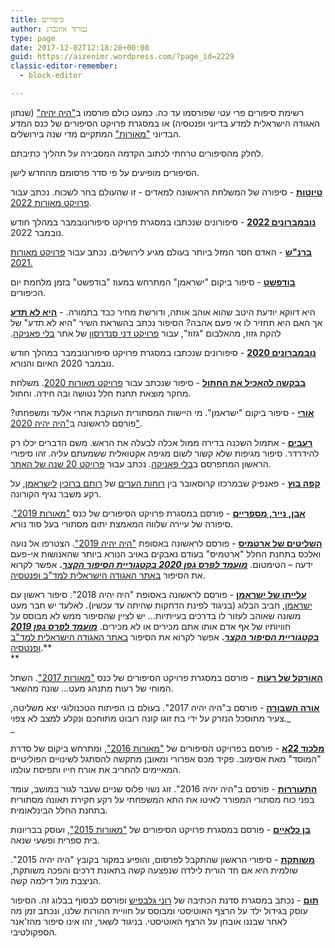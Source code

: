 ```yaml
---
title: סיפורים
author: נמרוד איזנברג
type: page
date: 2017-12-02T12:18:28+00:00
guid: https://aizenimr.wordpress.com/?page_id=2229
classic-editor-remember:
  - block-editor

---
```

רשימת סיפורים פרי עטי שפורסמו עד כה. כמעט כולם פורסמו ב["היה יהיה"][1] (שנתון האגודה הישראלית למדע בדיוני ופנטסיה) או במסגרת פרויקט הסיפורים של כנס המדע הבדיוני ["מאורות"][2] המתקיים מדי שנה בירושלים.

לחלק מהסיפורים טרחתי לכתוב הקדמה המסבירה על תהליך כתיבתם.

הסיפורים מופיעים על פי סדר פרסומם מהחדש לישן.

[**טיוטות**][3] - סיפורה של המשלחת הראשונה למאדים - זו שהעולם בחר לשכוח. נכתב עבור [פרויקט מאורות 2022][4].

[**נובמברונים 2022**][5] - סיפורונים שנכתבו במסגרת פרויקט סיפורונובמבר במהלך חודש נובמבר 2022.

[**ברנ"ש**][6] - האדם חסר המזל ביותר בעולם מגיע לירושלים. נכתב עבור [פרויקט מאורות 2021.][7]

[**בודפשט**][8] - סיפור ביקום "ישראמן" המתרחש במעוז "בודפשט" בזמן מלחמת יום הכיפורים.

[**היא לא תדע**][9] - <span class="d2edcug0 hpfvmrgz qv66sw1b c1et5uql b0tq1wua a8c37x1j keod5gw0 nxhoafnm aigsh9s9 d9wwppkn fe6kdd0r mau55g9w c8b282yb hrzyx87i jq4qci2q a3bd9o3v b1v8xokw oo9gr5id hzawbc8m" dir="auto">היא דווקא יודעת היטב שהוא אוהב אותה, ודורשת מחיר כבד בתמורה. אך האם היא תחזיר לו אי פעם אהבה? הסיפור נכתב בהשראת השיר "היא לא תדע" של להקת גזוז, מהאלבום "גזוז", עבור <a href="http://www.blipanika.co.il/?cat=31">פרויקט דני סנדרסון</a> של אתר <a href="http://www.blipanika.co.il/">בלי פאניקה</a>.</span>

[**נובמברונים 2020**][10] - סיפורונים שנכתבו במסגרת פרויקט סיפורונובמבר במהלך חודש נובמבר 2020 האיום והנורא.

[**בבקשה להאכיל את החתול**][11] - סיפור שנכתב עבור [פרויקט מאורות 2020][12]. משלחת מחקר מוצאת תחנת חלל נטושה ובה חידה. וחתול.

[**אורי**][13] - סיפור ביקום "ישראמן". מי היישות המסתורית העוקבת אחרי אלעד ומשפחתו? פורסם לראשונה ב["היה יהיה 2020"][14].

[**רעבים**][15] - אתמול השכנה בדירה ממול אכלה לבעלה את הראש. משם הדברים יכלו רק להידרדר. סיפור מגיפות שלא קשור לשום מגיפה אקטואלית ששמעתם עליה. זהו סיפורי הראשון המתפרסם ב[בלי פאניקה][16]. נכתב עבור [פרויקט 20 שנה של האתר][17].

[**קפה בוץ**][18] - פאנפיק שבמרכזו קרוסאובר בין [רוחות הערים][19] של [רותם ברוכין][20] [לישראמן][21], על רקע משבר נגיף הקורונה.

**[אבן, נייר, מספריים][22]** - פורסם במסגרת פרויקט הסיפורים של כנס ["מאורות 2019"][23]. סיפורה של עיירה שלווה המאמצת יתום מסתורי בעל סוד נורא.

[**השליטים של ארטמיס**][24] - פורסם לראשונה באסופת ["היה יהיה 2019"][25]. הצטרפו אל נועה ואלכס בתחנת החלל "ארטמיס" בעודם נאבקים באויב הנורא ביותר שהאנושות אי-פעם ידעה – הטימטום. **[_מועמד לפרס גפן 2020 בקטגוריית הסיפור הקצר_][26].** אפשר לקרוא את הסיפור [באתר האגודה הישראלית למד"ב ופנטסיה][27].

**[עלייתו של ישראמן][28]** - פורסם לראשונה באסופת "היה יהיה 2018". סיפור ראשון עם [ישראמן][29], חביב הבלוג (בניגוד לפינת הדחקות שהיתה עד עכשיו). לאלעד יש חבר מעט משונה שאוהב לעזור לו בדרכים בעייתיות... יש לציין שהסיפור ממש לא מבוסס על חוויותיו של אף אדם אותו אתם מכירים או לא מכירים. **[_מועמד לפרס גפן 2019 בקטגוריית הסיפור הקצר_][30].** אפשר לקרוא את הסיפור [באתר האגודה הישראלית למד"ב ופנטסיה][31].**  
** 

[**האורקל של רעות**][32] - פורסם במסגרת פרויקט הסיפורים של כנס ["מאורות 2017"][33]. השתל המוחי של רעות מתנהג מעט... שונה מהשאר.

[**אורה השבורה**][34] - פורסם ב"היה יהיה 2017". בעולם בו הפיתוח הטכנולוגי יצא משליטה, צעיר מתוסכל הנזרק על ידי בת זוגו קונה רובוט מתוחכם ונקלע למצב לא צפוי._  
_ 

**[מלכוד 22א][35]** - פורסם בפרויקט הסיפורים של ["מאורות 2016"][36], ומתרחש ביקום של סדרת "המוסד" מאת אסימוב. פקיד מכס אפרורי ומאובן מתקשה להסתגל לשינויים הפוליטיים המאיימים להחריב את אורח חייו ותפיסת עולמו.

**[התעוררות][37]** - פורסם ב"היה יהיה 2016". זוג נשוי פלוס שניים שעבר לגור במושב, עומד בפני כוח מסתורי המפורר לאיטו את התא המשפחתי על רקע חקירת תאונה מסתורית בתחנת החלל הבינלאומית.

**[בן כלאיים][38]** - פורסם במסגרת פרויקט הסיפורים של ["מאורות 2015"][39], ועוסק בבריונות בית ספרית ופשעי שנאה.

**[משותקת][40]** - סיפורי הראשון שהתקבל לפרסום, והופיע במקור בקובץ "היה יהיה 2015". שולמית היא אם חד הורית לילדה שנפצעה קשה בתאונת דרכים והפכה משותקת, הניצבת מול דילמה קשה.

**[תום][41]** - נכתב במסגרת סדנת הכתיבה של [רוני גלבפיש][42] ופורסם לבסוף בבלוג זה. הסיפור עוסק בגידול ילד על הרצף האוטיסטי ומבוסס על חוויית ההורות שלנו, ונכתב זמן מה לאחר שבננו אובחן על הרצף האוטיסטי. בניגוד לשאר, זהו אינו סיפור מהז'אנר הספקולטיבי.

 [1]: http://annual.sf-f.org.il
 [2]: https://meorot.sf-f.org.il
 [3]: https://meorot.sf-f.org.il/2022/stories_project/nimrod/
 [4]: https://meorot.sf-f.org.il/2022/stories/
 [5]: /2022/11/30/%d7%a0%d7%95%d7%91%d7%9e%d7%91%d7%a8%d7%95%d7%a0%d7%99%d7%9d-2022/
 [6]: https://meorot.sf-f.org.il/2021/stories_project/%d7%91%d7%a8%d7%a0%d7%a9-%d7%a0%d7%9e%d7%a8%d7%95%d7%93-%d7%90%d7%99%d7%96%d7%a0%d7%91%d7%a8%d7%92/
 [7]: https://meorot.sf-f.org.il/2021/%d7%a4%d7%a8%d7%95%d7%99%d7%a7%d7%98-%d7%94%d7%a1%d7%99%d7%a4%d7%95%d7%a8%d7%99%d7%9d/
 [8]: /2021/09/16/%d7%91%d7%95%d7%93%d7%a4%d7%a9%d7%98-%d7%a1%d7%99%d7%a4%d7%95%d7%a8/
 [9]: http://www.blipanika.co.il/?p=5220
 [10]: /2020/11/30/%d7%a0%d7%95%d7%91%d7%9e%d7%91%d7%a8%d7%95%d7%a0%d7%99%d7%9d-2020/
 [11]: https://meorot.sf-f.org.il/2020/INDEX-14.HTM
 [12]: https://meorot.sf-f.org.il/2020/%d7%a4%d7%a8%d7%95%d7%99%d7%a7%d7%98-%d7%94%d7%a1%d7%99%d7%a4%d7%95%d7%a8%d7%99%d7%9d/
 [13]: /2020/10/04/%d7%90%d7%95%d7%a8%d7%99-%d7%a1%d7%99%d7%a4%d7%95%d7%a8/
 [14]: http://annual.sf-f.org.il/?cat=16
 [15]: /2020/08/25/%d7%a8%d7%a2%d7%91%d7%99%d7%9d-%d7%a1%d7%99%d7%a4%d7%95%d7%a8/
 [16]: http://www.blipanika.co.il
 [17]: http://www.blipanika.co.il/?p=4792
 [18]: /2020/03/25/%d7%a7%d7%a4%d7%94-%d7%91%d7%95%d7%a5-%d7%a4%d7%90%d7%a0%d7%a4%d7%99%d7%a7/
 [19]: http://rotemwrites.com/?page_id=119
 [20]: http://rotemwrites.com/
 [21]: /category/%d7%99%d7%a9%d7%a8%d7%90%d7%9e%d7%9f/
 [22]: https://meorot.sf-f.org.il/2019/index-19.html
 [23]: https://meorot.sf-f.org.il/2019/
 [24]: /2020/08/15/%d7%94%d7%a9%d7%9c%d7%99%d7%98%d7%99%d7%9d-%d7%a9%d7%9c-%d7%90%d7%a8%d7%98%d7%9e%d7%99%d7%a1-%d7%a1%d7%99%d7%a4%d7%95%d7%a8/
 [25]: http://annual.sf-f.org.il/?cat=15
 [26]: https://www.sf-f.org.il/archives/3058
 [27]: https://www.sf-f.org.il/archives/3054
 [28]: /2019/08/08/%d7%a2%d7%9c%d7%99%d7%99%d7%aa%d7%95-%d7%a9%d7%9c-%d7%99%d7%a9%d7%a8%d7%90%d7%9e%d7%9f-%d7%a1%d7%99%d7%a4%d7%95%d7%a8/
 [29]: /2016/12/13/%d7%99%d7%a9%d7%a8%d7%90%d7%9e%d7%9f-%d7%95%d7%90%d7%a0%d7%99/
 [30]: http://geffen.sf-f.org.il/?p=1761
 [31]: https://www.sf-f.org.il/archives/2778
 [32]: https://meorot.sf-f.org.il/2017/index-29.html
 [33]: https://meorot.sf-f.org.il/2017/
 [34]: /2018/05/05/%d7%90%d7%95%d7%a8%d7%94-%d7%94%d7%a9%d7%91%d7%95%d7%a8%d7%94-%d7%a1%d7%99%d7%a4%d7%95%d7%a8/
 [35]: /2016/12/26/%d7%9e%d7%9c%d7%9b%d7%95%d7%93-22%d7%90-%d7%a1%d7%99%d7%a4%d7%95%d7%a8/
 [36]: https://meorot.sf-f.org.il/2016/
 [37]: /2016/09/22/%d7%94%d7%aa%d7%a2%d7%95%d7%a8%d7%a8%d7%95%d7%aa-%d7%a1%d7%99%d7%a4%d7%95%d7%a8/
 [38]: /2015/12/02/%d7%91%d7%9f-%d7%9b%d7%9c%d7%90%d7%99%d7%99%d7%9d-%d7%a1%d7%99%d7%a4%d7%95%d7%a8/
 [39]: https://meorot.sf-f.org.il/2015/
 [40]: /2015/09/07/%d7%9e%d7%a9%d7%95%d7%aa%d7%a7%d7%aa-%d7%a1%d7%99%d7%a4%d7%95%d7%a8/
 [41]: /2015/08/15/%d7%aa%d7%95%d7%9d-%d7%a1%d7%99%d7%a4%d7%95%d7%a8-2/
 [42]: https://gelbfish.com